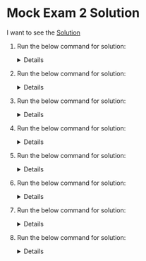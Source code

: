 # Mock Exam 2 Solution

  I want to see the [Solution](https://kodekloud.com/courses/539883/lectures/11459075)
  
  1. Run the below command for solution:

     <details>

     ```
     ETCDCTL_API=3 etcdctl snapshot save --cacert=/etc/kubernetes/pki/etcd/ca.crt --cert=/etc/kubernetes/pki/etcd/server.crt --key=/etc/kubernetes/pki/etcd/server.key --endpoints=127.0.0.1:2379 /opt/etcd-backup.db
     ```
     </details>

  2. Run the below command for solution:

     <details>
 
     ```
     apiVersion: v1
     kind: Pod
     metadata:
        creationTimestamp: null
        labels:
          run: redis-storage
        name: redis-storage
     spec:
      volumes:
      - name: redis-storage
        emptyDir: {}
      
      containers:
      - image: redis:alpine
        name: redis-storage
        resources: {}
        volumeMounts:
        - name: redis-storage
          mountPath: /data/redis
      dnsPolicy: ClusterFirst
      restartPolicy: Always
     status: {}
     ```
     </details>
 
  3. Run the below command for solution:

     <details>

     ```
     apiVersion: v1
     kind: Pod
     metadata:
       creationTimestamp: null
       name: super-user-pod
     spec:
       containers:
       - image: busybox:1.28
         name: super-user-pod
         command: ["sleep", "4800"]
         securityContext:
           capabilities:
             add: ["SYS_TIME"]
     ```
     </details>

  4. Run the below command for solution:

     <details>
     
     ```
     apiVersion: v1
     kind: PersistentVolumeClaim
     metadata:
       name: my-pvc
     spec:
       accessModes:
         - ReadWriteOnce
       resources:
         requests:
           storage: 10Mi      
     ```
    
     ```
     apiVersion: v1
     kind: Pod
     metadata:
       creationTimestamp: null
       labels:
         run: use-pv
       name: use-pv
     spec:
       containers:
       - image: nginx
         name: use-pv
         volumeMounts:
         - mountPath: "/data"
           name: mypod
       volumes:
       - name: mypod
         persistentVolumeClaim:
           claimName: my-pvc
     ```
     </details>

  5. Run the below command for solution:

     <details>
 
     For Kubernetes Version <=1.17
 
     ```
     kubectl run nginx-deploy --image=nginx:1.16 --replicas=1 --record
     kubectl rollout history deployment nginx-deploy
     kubectl set image deployment/nginx-deploy nginx=nginx:1.17 --record
     kubectl rollout history deployment nginx-deploy
     ```
 
     For Kubernetes Version >1.17
 
     ```
     kubectl create deployment nginx-deploy --image=nginx:1.16 --dry-run=client -o yaml > deploy.yaml
   
     apiVersion: apps/v1
     kind: Deployment
     metadata:
       name: nginx-deploy
     spec:
       replicas: 1
       selector:
         matchLabels:
           app: nginx-deploy
       strategy: {}
       template:
         metadata:
           creationTimestamp: null
           labels:
             app: nginx-deploy
         spec:
           containers:
           - image: nginx:1.16
             name: nginx
     ```
     
     ```
     kubectl create -f deploy.yaml --record
     kubectl rollout history deployment nginx-deploy
     kubectl set image deployment/nginx-deploy nginx=nginx:1.17 --record
     kubectl rollout history deployment nginx-deploy
     ```
     </details>
  
  6. Run the below command for solution:

     <details>
 
     ```
     apiVersion: certificates.k8s.io/v1
     kind: CertificateSigningRequest
     metadata:
       name: john-developer
     spec:
       signerName: kubernetes.io/kube-apiserver-client
       request:  LS0tLS1CRUdJTiBDRVJUSUZJQ0FURSBSRVFVRVNULS0tLS0KTUlJQ1ZEQ0NBVHdDQVFBd0R6RU5NQXNHQTFVRUF3d0VhbTlvYmpDQ0FTSXdEUVlKS29aSWh 2Y05BUUVCQlFBRApnZ0VQQURDQ0FRb0NnZ0VCQU00cS95V0ozQUt1MW9YYmFSQm1QcnpQOHZZME1MN1VjajFIUTlFd1VtUFRYL09pCmtBMGV3UitJcEd3Wk N0dEd5WjNCd3RPUUNlK0ljdXNPdk9LaGFKVVVPamhuOUk1SGFnUElrb2drNW1sU1VWbmkKUjlRZ3NKYTZmeFpYTVdYR0NkZWo1MTdkWkNRVXZ6RXZ3bWZuY W9iMExNRDlHYWtyVXBuZVByTlZLMEdRTU4rTwppQXRzeU16K1lsYWFKblB3QWlWVlZsU1lWclE1TXo5b1J5TjJoU2VVdnAxZGJLSCtVRTBRK2R3UHkvc2hp TGhxCnI5ZjJQb3I3NHQyeHFRei9hYjhwaFltb29kV3d3UDFzRkNON25OL1hRODU5b3BmNjdnVUFRMEdTNFJmZFoxNnMKRnJkOU5FV2NIRUdLTEJzQ2FmZTB 4OURhNnJrcFZaNXVEMnY1SnZjQ0F3RUFBYUFBTUEwR0NTcUdTSWIzRFFFQgpDd1VBQTRJQkFRQWVTRWZ1bW5VK2tFdXR2QlVuNlBwS0d0MnB1TWUyL0pwRU lFb1liOGlkS2tSa2VjVWxHWE0vCnMwc0hjdDFvcnF2SHVBVktLQ0ozK05hcHU4OFp3a3pLakZFUnZ1M1FOZ3BlMEt0R0gzMGcvY09EQ29XTDIwOXQKSGRsW nNpak40OVZ0dXNCaFRjYWFlaU1uZzVsYWJHTCszcmpla1JyZVpWejVSY1BXNlVOczJudFdVVWQzZnl3SApRTlhMNHYzNkcwbzI5NmVaQStOMmNWZzhlS2tx dXlrcVh1TWpBK2xuQVN1QXU2VGVRNU9yMnRSVnRVSXliZUZ3CnlrR2hDUGkzdEliaEsvRkIrYytWY0JNdnlGb0dpcm8vamVxK2E2aFFLK1VKNHB6SDdNM04 3TW9oT2FvU2VjOEQKTmtnSThYREowbGNYWkJLZXZZZVd3UFhZZzh1cTdkQ0YKLS0tLS1FTkQgQ0VSVElGSUNBVEUgUkVRVUVTVC0tLS0tCg==
       usages:
       - digital signature
       - key encipherment
       - client auth
       groups:
       - system:authenticated
       ```
 
      ```
      kubectl create role developer --resource=pods --verb=create,list,get,update,delete --namespace=development
      kubectl create rolebinding developer-role-binding --role=developer --user=john --namespace=development
      kubectl auth can-i update pods --as=john --namespace=development
      ```
  
     </details>
 
  7. Run the below command for solution:

     <details>
 
     ```
     kubectl run nginx-resolver --image=nginx
     kubectl expose pod nginx-resolver --name=nginx-resolver-service --port=80 --target-port=80 --type=ClusterIP
     kubectl run test-nslookup --image=busybox:1.28 --rm -it --restart=Never -- nslookup nginx-resolver-service
     kubectl run test-nslookup --image=busybox:1.28 --rm -it --restart=Never -- nslookup nginx-resolver-service > /root/CKA/nginx.svc
 
     Get the IP of the nginx-resolver pod and replace the dots(.) with hyphon(-) which will be used below.
 
     kubectl get pod nginx-resolver -o wide
     kubectl run test-nslookup --image=busybox:1.28 --rm -it --restart=Never -- nslookup <P-O-D-I-P.default.pod> > /root/CKA/nginx.pod
 
     ```
 
     </details>

  8. Run the below command for solution:

     <details>
 
     ```
     kubectl run nginx-critical --image=nginx --dry-run=client -o yaml > static.yaml
     
     cat static.yaml - Copy the contents of this file.
 
     kubectl get nodes -o wide
     ssh node01 
     OR
     ssh <IP of node01>
 
     Check if static-pod directory is present which is /etc/kubernetes/manifests if not then create it.
     mkdir -p /etc/kubernetes/manifests
 
     Paste the contents of the file(static.yaml) copied in the first step to file nginx-critical.yaml.
 
     Move/copy the nginx-critical.yaml to path /etc/kubernetes/manifests/
 
     cp nginx-critical.yaml /etc/kubernetes/manifests
 
     Go back to master node
 
     kubectl get pods 
     ```
 
     </details>

  

